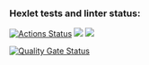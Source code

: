 ### Hexlet tests and linter status:
[![Actions Status](https://github.com/ivan-shatalov-wq/python-project-49/actions/workflows/hexlet-check.yml/badge.svg)](https://github.com/ivan-shatalov-wq/python-project-49/actions)
<a href="https://codeclimate.com/github/ivan-shatalov-wq/python-project-49/maintainability"><img src="https://api.codeclimate.com/v1/badges/a6064902f19020fd1817/maintainability" /></a>
<a href="https://codeclimate.com/github/ivan-shatalov-wq/python-project-49/test_coverage"><img src="https://api.codeclimate.com/v1/badges/a6064902f19020fd1817/test_coverage" /></a>

[![Quality Gate Status](https://sonarcloud.io/api/project_badges/measure?project=ivan-shatalov-wq_python-project-49&metric=alert_status)](https://sonarcloud.io/summary/new_code?id=ivan-shatalov-wq_python-project-49)

